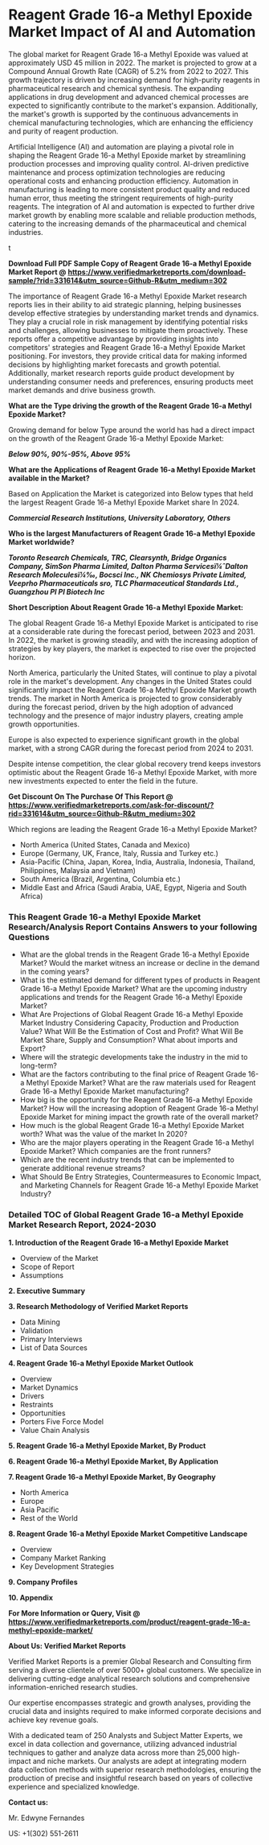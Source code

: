 <meta name="title" content="Global Reagent Grade 16-a Methyl Epoxide Market Impact of AI and Automation"><meta name="description" content="The global market for Reagent Grade 16-a Methyl Epoxide was valued at approximately USD 45 million in 2022. The market is projected to grow at a Compound Annual Growth"><meta name="title" content="Reagent Grade 16-a Methyl Epoxide Market Size, Share, Scope, Trends, Growth, Opportunities, Analysis, Forecast"><h1>Reagent Grade 16-a Methyl Epoxide Market Impact of AI and Automation</h1><p>The global market for Reagent Grade 16-a Methyl Epoxide was valued at approximately USD 45 million in 2022. The market is projected to grow at a Compound Annual Growth Rate (CAGR) of 5.2% from 2022 to 2027. This growth trajectory is driven by increasing demand for high-purity reagents in pharmaceutical research and chemical synthesis. The expanding applications in drug development and advanced chemical processes are expected to significantly contribute to the market's expansion. Additionally, the market's growth is supported by the continuous advancements in chemical manufacturing technologies, which are enhancing the efficiency and purity of reagent production.</p><p>Artificial Intelligence (AI) and automation are playing a pivotal role in shaping the Reagent Grade 16-a Methyl Epoxide market by streamlining production processes and improving quality control. AI-driven predictive maintenance and process optimization technologies are reducing operational costs and enhancing production efficiency. Automation in manufacturing is leading to more consistent product quality and reduced human error, thus meeting the stringent requirements of high-purity reagents. The integration of AI and automation is expected to further drive market growth by enabling more scalable and reliable production methods, catering to the increasing demands of the pharmaceutical and chemical industries.</p>t</p><p id="" class=""><strong>Download Full PDF Sample Copy of Reagent Grade 16-a Methyl Epoxide Market Report @ <a href="https://www.verifiedmarketreports.com/download-sample/?rid=331614&utm_source=Github-R&utm_medium=302" target="_blank">https://www.verifiedmarketreports.com/download-sample/?rid=331614&utm_source=Github-R&utm_medium=302</a></strong></p><p>The importance of&nbsp;Reagent Grade 16-a Methyl Epoxide Market research reports lies in their ability to aid strategic planning, helping businesses develop effective strategies by understanding market trends and dynamics. They play a crucial role in risk management by identifying potential risks and challenges, allowing businesses to mitigate them proactively. These reports offer a competitive advantage by providing insights into competitors' strategies and Reagent Grade 16-a Methyl Epoxide Market positioning. For investors, they provide critical data for making informed decisions by highlighting market forecasts and growth potential. Additionally, market research reports guide product development by understanding consumer needs and preferences, ensuring products meet market demands and drive business growth.</p><p><strong>What are the&nbsp;Type driving the growth of the Reagent Grade 16-a Methyl Epoxide Market?</strong></p><p id="" class="">Growing demand for below Type around the world has had a direct impact on the growth of the Reagent Grade 16-a Methyl Epoxide Market:</p><em><strong>Below 90%, 90%-95%, Above 95%</strong></em></p><strong>What are the&nbsp;Applications&nbsp;of Reagent Grade 16-a Methyl Epoxide Market available in the Market?</strong></p><p id="" class="">Based on Application the Market is categorized into Below types that held the largest Reagent Grade 16-a Methyl Epoxide Market share In 2024.</p><em><strong>Commercial Research Institutions, University Laboratory, Others</strong></em></p><strong>Who is the largest Manufacturers of Reagent Grade 16-a Methyl Epoxide Market worldwide?</strong></p><p><em><strong>Toronto Research Chemicals, TRC, Clearsynth, Bridge Organics Company, SimSon Pharma Limited, Dalton Pharma Servicesï¼ˆDalton Research Moleculesï¼‰, Bocsci Inc., NK Chemiosys Private Limited, Veeprho Pharmaceuticals sro, TLC Pharmaceutical Standards Ltd., Guangzhou PI PI Biotech Inc</strong></em></p><p id="" class=""><strong>Short Description About Reagent Grade 16-a Methyl Epoxide Market:</strong></p><p>The global Reagent Grade 16-a Methyl Epoxide Market is anticipated to rise at a considerable rate during the forecast period, between 2023 and 2031. In 2022, the market is growing steadily, and with the increasing adoption of strategies by key players, the market is expected to rise over the projected horizon.</p><p>North America, particularly the United States, will continue to play a pivotal role in the market's development. Any changes in the United States could significantly impact the Reagent Grade 16-a Methyl Epoxide Market growth trends. The market in North America is projected to grow considerably during the forecast period, driven by the high adoption of advanced technology and the presence of major industry players, creating ample growth opportunities.</p><p>Europe is also expected to experience significant growth in the global market, with a strong CAGR during the forecast period from 2024 to 2031.</p><p>Despite intense competition, the clear global recovery trend keeps investors optimistic about the Reagent Grade 16-a Methyl Epoxide Market, with more new investments expected to enter the field in the future.</p><p id="" class=""><strong>Get Discount On The Purchase Of This Report @ <a href="https://www.verifiedmarketreports.com/ask-for-discount/?rid=331614&utm_source=Github-R&utm_medium=302" target="_blank">https://www.verifiedmarketreports.com/ask-for-discount/?rid=331614&utm_source=Github-R&utm_medium=302</a></strong></p>Which regions are leading the Reagent Grade 16-a Methyl Epoxide Market?</p><ul><li>North America (United States, Canada and Mexico)</li><li>Europe (Germany, UK, France, Italy, Russia and Turkey etc.)</li><li>Asia-Pacific (China, Japan, Korea, India, Australia, Indonesia, Thailand, Philippines, Malaysia and Vietnam)</li><li>South America (Brazil, Argentina, Columbia etc.)</li><li>Middle East and Africa (Saudi Arabia, UAE, Egypt, Nigeria and South Africa)</li></ul><h3 id="" class="">This Reagent Grade 16-a Methyl Epoxide Market Research/Analysis Report Contains Answers to your following Questions</h3><ul><li>What are the global trends in the Reagent Grade 16-a Methyl Epoxide Market? Would the market witness an increase or decline in the demand in the coming years?</li><li>What is the estimated demand for different types of products in Reagent Grade 16-a Methyl Epoxide Market? What are the upcoming industry applications and trends for the Reagent Grade 16-a Methyl Epoxide Market?</li><li>What Are Projections of Global Reagent Grade 16-a Methyl Epoxide Market Industry Considering Capacity, Production and Production Value? What Will Be the Estimation of Cost and Profit? What Will Be Market Share, Supply and Consumption? What about imports and Export?</li><li>Where will the strategic developments take the industry in the mid to long-term?</li><li>What are the factors contributing to the final price of Reagent Grade 16-a Methyl Epoxide Market? What are the raw materials used for Reagent Grade 16-a Methyl Epoxide Market manufacturing?</li><li>How big is the opportunity for the Reagent Grade 16-a Methyl Epoxide Market? How will the increasing adoption of Reagent Grade 16-a Methyl Epoxide Market for mining impact the growth rate of the overall market?</li><li>How much is the global Reagent Grade 16-a Methyl Epoxide Market worth? What was the value of the market In 2020?</li><li>Who are the major players operating in the Reagent Grade 16-a Methyl Epoxide Market? Which companies are the front runners?</li><li>Which are the recent industry trends that can be implemented to generate additional revenue streams?</li><li>What Should Be Entry Strategies, Countermeasures to Economic Impact, and Marketing Channels for Reagent Grade 16-a Methyl Epoxide Market Industry?</li></ul><h3 id="" class="">Detailed TOC of Global Reagent Grade 16-a Methyl Epoxide Market Research Report, 2024-2030</h3><p id="" class=""><strong>1. Introduction of the Reagent Grade 16-a Methyl Epoxide Market</strong></p><ul><li>Overview of the Market</li><li>Scope of Report</li><li>Assumptions</li></ul><p id="" class=""><strong>2. Executive Summary</strong></p><p id="" class=""><strong>3. Research Methodology of Verified Market Reports</strong></p><ul><li>Data Mining</li><li>Validation</li><li>Primary Interviews</li><li>List of Data Sources</li></ul><p id="" class=""><strong>4. Reagent Grade 16-a Methyl Epoxide Market Outlook</strong></p><ul><li>Overview</li><li>Market Dynamics</li><li>Drivers</li><li>Restraints</li><li>Opportunities</li><li>Porters Five Force Model</li><li>Value Chain Analysis</li></ul><p id="" class=""><strong>5. Reagent Grade 16-a Methyl Epoxide Market, By Product</strong></p><p id="" class=""><strong>6. Reagent Grade 16-a Methyl Epoxide Market, By Application</strong></p><p id="" class=""><strong>7. Reagent Grade 16-a Methyl Epoxide Market, By Geography</strong></p><ul><li>North America</li><li>Europe</li><li>Asia Pacific</li><li>Rest of the World</li></ul><p id="" class=""><strong>8. Reagent Grade 16-a Methyl Epoxide Market Competitive Landscape</strong></p><ul><li>Overview</li><li>Company Market Ranking</li><li>Key Development Strategies</li></ul><p id="" class=""><strong>9. Company Profiles</strong></p><p id="" class=""><strong>10. Appendix</strong></p><p id="" class=""><strong>For More Information or Query, Visit @ <a href="https://www.verifiedmarketreports.com/product/reagent-grade-16-a-methyl-epoxide-market/" target="_blank">https://www.verifiedmarketreports.com/product/reagent-grade-16-a-methyl-epoxide-market/</a></strong></p><p id="" class=""><strong>About Us: Verified Market Reports</strong></p><p id="" class="">Verified Market Reports is a premier Global Research and Consulting firm serving a diverse clientele of over 5000+ global customers. We specialize in delivering cutting-edge analytical research solutions and comprehensive information-enriched research studies.</p><p id="" class="">Our expertise encompasses strategic and growth analyses, providing the crucial data and insights required to make informed corporate decisions and achieve key revenue goals.</p><p id="" class="">With a dedicated team of 250 Analysts and Subject Matter Experts, we excel in data collection and governance, utilizing advanced industrial techniques to gather and analyze data across more than 25,000 high-impact and niche markets. Our analysts are adept at integrating modern data collection methods with superior research methodologies, ensuring the production of precise and insightful research based on years of collective experience and specialized knowledge.</p><p id="" class=""><strong>Contact us:</strong></p><p id="" class="">Mr. Edwyne Fernandes</p><p id="" class="">US: +1(302) 551-2611</p>